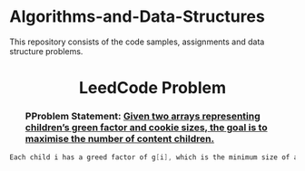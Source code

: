 # Algorithms-and-Data-Structures
This repository consists of the code samples, assignments and data structure problems.
### <h1 align="center"> LeedCode Problem</h1>
### <ol>PProblem Statement: <a href="https://github.com/Iamtripathisatyam/100_Days_Code_Challenge/blob/main/DAYS/Day1/Display_Fibonacci_Series.py">**Given two arrays representing children’s green factor and cookie sizes, the goal is to maximise the number of content children.**</a></ol>
```c++
Each child i has a greed factor of g[i], which is the minimum size of a cookie that will make the child content. Each cookie j has a size of s[j]. If s[j] >= g[j], we can assign cookie j to child i, making the child content. Each child can only receive one cookie.
```
